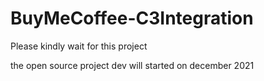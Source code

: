 # BuyMeCoffee-C3Integration
Please kindly wait for this project

the open source project dev will started on december 2021
